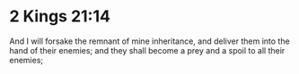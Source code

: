 # 2 Kings 21:14

And I will forsake the remnant of mine inheritance, and deliver them into the hand of their enemies; and they shall become a prey and a spoil to all their enemies;